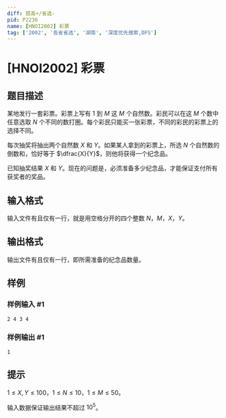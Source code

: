 ```yaml
---
diff: 提高+/省选-
pid: P2236
name: [HNOI2002] 彩票
tag: ['2002', '各省省选', '湖南', '深度优先搜索,DFS']
---
```

# [HNOI2002] 彩票
## 题目描述

某地发行一套彩票。彩票上写有 $1$ 到 $M$ 这 $M$ 个自然数。彩民可以在这 $M$ 个数中任意选取 $N$ 个不同的数打圈。每个彩民只能买一张彩票，不同的彩民的彩票上的选择不同。

每次抽奖将抽出两个自然数 $X$ 和 $Y$。如果某人拿到的彩票上，所选 $N$ 个自然数的倒数和，恰好等于 $\dfrac{X}{Y}$，则他将获得一个纪念品。

已知抽奖结果 $X$ 和 $Y$。现在的问题是，必须准备多少纪念品，才能保证支付所有获奖者的奖品。
## 输入格式

输入文件有且仅有一行，就是用空格分开的四个整数 $N$，$M$，$X$，$Y$。

## 输出格式

输出文件有且仅有一行，即所需准备的纪念品数量。

## 样例

### 样例输入 #1
```
2 4 3 4
```
### 样例输出 #1
```
1
```
## 提示

$1 \leq X, Y \leq 100$，$1 \leq N \leq 10$，$1 \leq M \leq 50$。

输入数据保证输出结果不超过 $10^5$。
